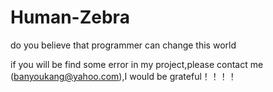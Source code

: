 # Human-Zebra
do you believe that programmer can change this world  

if you will be find some error in my project,please contact me (banyoukang@yahoo.com),I would be grateful！！！！


